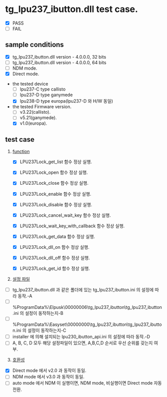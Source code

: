 # tg_lpu237_ibutton.dll test case.
* [x] PASS
* [ ] FAIL

## sample conditions
* [x] tg_lpu237_ibutton.dll version - 4.0.0.0, 32 bits
* [ ] tg_lpu237_ibutton.dll version - 4.0.0.0, 64 bits
* [ ] NDM mode.
* [x] Direct mode.

* the tested device
  * [ ] lpu237-C type callisto
  * [ ] lpu237-D type ganymede
  * [x] lpu238-D type europa(lpu237-D 와 H/W 동일)

* the tested Firmware version.
  * [ ] v3.22(callisto).
  * [ ] v5.21(ganymede).
  * [x] v1.0(europa).

## test case
1. <u>function</u>
	* [x] LPU237Lock_get_list 함수 정상 실행.
	* [x] LPU237Lock_open 함수 정상 실행.
	* [x] LPU237Lock_close 함수 정상 실행.
	* [x] LPU237Lock_enable 함수 정상 실행.
	* [x] LPU237Lock_disable 함수 정상 실행.
	* [x] LPU237Lock_cancel_wait_key 함수 정상 실행.
	* [x] LPU237Lock_wait_key_with_callback 함수 정상 실행.
	* [x] LPU237Lock_get_data 함수 정상 실행.
	* [x] LPU237Lock_dll_on 함수 정상 실행.
	* [x] LPU237Lock_dll_off 함수 정상 실행.
	* [x] LPU237Lock_get_id 함수 정상 실행.


2. <u>설정 파일</u>
  * [ ] tg_lpu237_ibutton.dll 과 같은 폴더에 있는 tg_lpu237_ibutton.ini 의 설정에 따라 동작.-A
  * [ ] %ProgramData%\Elpusk\00000006\tg_lpu237_ibutton\tg_lpu237_ibutton.ini 의 설정이 동작하는지-B
  * [ ] %ProgramData%\Easyset\00000000\tg_lpu237_ibutton\tg_lpu237_ibutton.ini 의 설정이 동작하는지-C
  * [ ] installer 에 의해 설치되는 lpu230_ibutton_api.ini 의 설정에 따라 동작.-D
  * [ ] A, B, C, D 모두 해당 설정파일이 있으면, A,B,C,D 순서로 우선 순위를 갖는지 여부.

3. <u>호환성</u>
  * [x] Direct mode 에서 v2.0 과 동작이 동일.
  * [ ] NDM mode 에서 v3.0 과 동작이 동일.
  * [ ] auto mode 에서 NDM 이 실행이면, NDM mode, 비실행이면 Direct mode 자동 전환.
